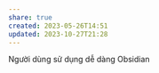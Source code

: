 ```yaml
---
share: true
created: 2023-05-26T14:51
updated: 2023-10-27T21:28
---
```

Người dùng sử dụng dễ dàng Obsidian

